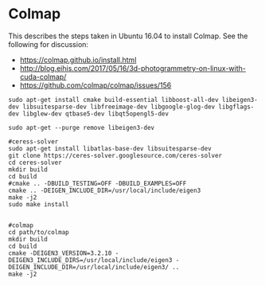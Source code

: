 # Colmap
This describes the steps taken in Ubuntu 16.04 to install Colmap. See the following for discussion: 
- https://colmap.github.io/install.html
- http://blog.eihis.com/2017/05/16/3d-photogrammetry-on-linux-with-cuda-colmap/
- https://github.com/colmap/colmap/issues/156
```
sudo apt-get install cmake build-essential libboost-all-dev libeigen3-dev libsuitesparse-dev libfreeimage-dev libgoogle-glog-dev libgflags-dev libglew-dev qtbase5-dev libqt5opengl5-dev

sudo apt-get --purge remove libeigen3-dev

#ceress-solver
sudo apt-get install libatlas-base-dev libsuitesparse-dev
git clone https://ceres-solver.googlesource.com/ceres-solver
cd ceres-solver
mkdir build
cd build
#cmake .. -DBUILD_TESTING=OFF -DBUILD_EXAMPLES=OFF
cmake .. -DEIGEN_INCLUDE_DIR=/usr/local/include/eigen3
make -j2
sudo make install


#colmap
cd path/to/colmap
mkdir build
cd build
cmake -DEIGEN3_VERSION=3.2.10 -DEIGEN3_INCLUDE_DIRS=/usr/local/include/eigen3 -DEIGEN_INCLUDE_DIR=/usr/local/include/eigen3/ ..
make -j2

```

